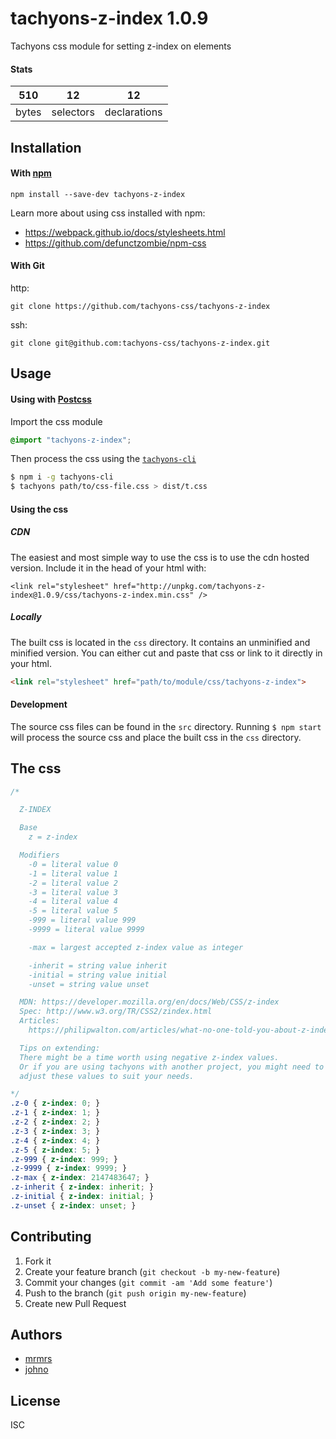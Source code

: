 # tachyons-z-index 1.0.9

Tachyons css module for setting z-index on elements

#### Stats

510 | 12 | 12
---|---|---
bytes | selectors | declarations

## Installation

#### With [npm](https://npmjs.com)

```
npm install --save-dev tachyons-z-index
```

Learn more about using css installed with npm:
* https://webpack.github.io/docs/stylesheets.html
* https://github.com/defunctzombie/npm-css

#### With Git

http:
```
git clone https://github.com/tachyons-css/tachyons-z-index
```

ssh:
```
git clone git@github.com:tachyons-css/tachyons-z-index.git
```

## Usage

#### Using with [Postcss](https://github.com/postcss/postcss)

Import the css module

```css
@import "tachyons-z-index";
```

Then process the css using the [`tachyons-cli`](https://github.com/tachyons-css/tachyons-cli)

```sh
$ npm i -g tachyons-cli
$ tachyons path/to/css-file.css > dist/t.css
```

#### Using the css

##### CDN
The easiest and most simple way to use the css is to use the cdn hosted version. Include it in the head of your html with:

```
<link rel="stylesheet" href="http://unpkg.com/tachyons-z-index@1.0.9/css/tachyons-z-index.min.css" />
```

##### Locally
The built css is located in the `css` directory. It contains an unminified and minified version.
You can either cut and paste that css or link to it directly in your html.

```html
<link rel="stylesheet" href="path/to/module/css/tachyons-z-index">
```

#### Development

The source css files can be found in the `src` directory.
Running `$ npm start` will process the source css and place the built css in the `css` directory.

## The css

```css
/*

  Z-INDEX

  Base
    z = z-index

  Modifiers
    -0 = literal value 0
    -1 = literal value 1
    -2 = literal value 2
    -3 = literal value 3
    -4 = literal value 4
    -5 = literal value 5
    -999 = literal value 999
    -9999 = literal value 9999

    -max = largest accepted z-index value as integer

    -inherit = string value inherit
    -initial = string value initial
    -unset = string value unset

  MDN: https://developer.mozilla.org/en/docs/Web/CSS/z-index
  Spec: http://www.w3.org/TR/CSS2/zindex.html
  Articles:
    https://philipwalton.com/articles/what-no-one-told-you-about-z-index/

  Tips on extending:
  There might be a time worth using negative z-index values.
  Or if you are using tachyons with another project, you might need to
  adjust these values to suit your needs.

*/
.z-0 { z-index: 0; }
.z-1 { z-index: 1; }
.z-2 { z-index: 2; }
.z-3 { z-index: 3; }
.z-4 { z-index: 4; }
.z-5 { z-index: 5; }
.z-999 { z-index: 999; }
.z-9999 { z-index: 9999; }
.z-max { z-index: 2147483647; }
.z-inherit { z-index: inherit; }
.z-initial { z-index: initial; }
.z-unset { z-index: unset; }
```

## Contributing

1. Fork it
2. Create your feature branch (`git checkout -b my-new-feature`)
3. Commit your changes (`git commit -am 'Add some feature'`)
4. Push to the branch (`git push origin my-new-feature`)
5. Create new Pull Request

## Authors

* [mrmrs](http://mrmrs.io)
* [johno](http://johnotander.com)

## License

ISC

